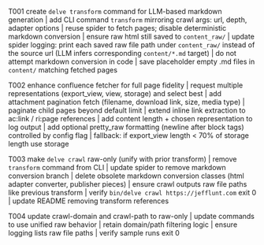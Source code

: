 T001 create `delve transform` command for LLM-based markdown generation
| add CLI command `transform` mirroring crawl args: url, depth, adapter options
| reuse spider to fetch pages; disable deterministic markdown conversion
| ensure raw html still saved to `content_raw/`
| update spider logging: print each saved raw file path under `content_raw/` instead of the source url (LLM infers corresponding `content/*.md` target)
| do not attempt markdown conversion in code
| save placeholder empty .md files in `content/` matching fetched pages

T002 enhance confluence fetcher for full page fidelity
| request multiple representations (export_view, view, storage) and select best
| add attachment pagination fetch (filename, download link, size, media type)
| paginate child pages beyond default limit
| extend inline link extraction to ac:link / ri:page references
| add content length + chosen representation to log output
| add optional pretty_raw formatting (newline after block tags) controlled by config flag
| fallback: if export_view length < 70% of storage length use storage

T003 make `delve crawl` raw-only (unify with prior transform)
| remove `transform` command from CLI
| update spider to remove markdown conversion branch
| delete obsolete markdown conversion classes (html adapter converter, publisher pieces)
| ensure crawl outputs raw file paths like previous transform
| verify `bin/delve crawl https://jefflunt.com` exit 0
| update README removing transform references

T004 update crawl-domain and crawl-path to raw-only
| update commands to use unified raw behavior
| retain domain/path filtering logic
| ensure logging lists raw file paths
| verify sample runs exit 0
